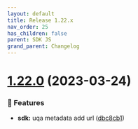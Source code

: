 ```yaml
---
layout: default
title: Release 1.22.x
nav_order: 25
has_children: false
parent: SDK JS
grand_parent: Changelog
---
```


# [1.22.0](https://github.com/lumapps/lumapps-sdk-js/compare/v1.21.0...v1.22.0) (2023-03-24)

### 🚀 Features

- **sdk:** uqa metadata add url ([dbc8cb1](https://github.com/lumapps/lumapps-sdk-js/commit/dbc8cb12297a2004b3f4a698613cbe4690c30f7b))
